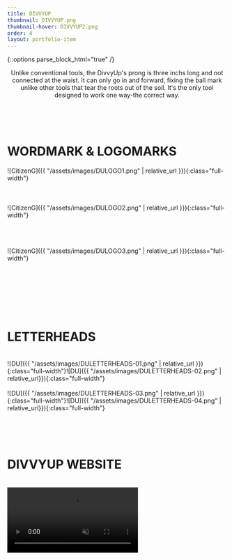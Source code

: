 ```yaml
---
title: DIVVYUP
thumbnail: DIVVYUP.png
thumbnail-hover: DIVVYUP2.png
order: 4
layout: portfolio-item
---
```

{::options parse_block_html="true" /}

<div style="text-align: center;">
<div style="text-align: center; max-width: 500px; margin: 0 auto;">
Unlike conventional tools, the DivvyUp's prong is three inchs long and not connected at the waist. It can only go in and forward, fixing the ball mark unlike other tools that tear the roots out of the soil. It's the only tool designed to work one way-the correct way.
</div>
</div>

<br><br><br>
<h1>WORDMARK & LOGOMARKS</h1>


<div class="DULOGOS">
![CitizenG]({{ "/assets/images/DULOGO1.png" | relative_url }}){:class="full-width"}
</div>

<div class="DULOGOS2">
<br><br><br>
![CitizenG]({{ "/assets/images/DULOGO2.png" | relative_url
}}){:class="full-width"}

<br><br><br>
![CitizenG]({{ "/assets/images/DULOGO3.png" | relative_url
}}){:class="full-width"}
</div>

<br><br><br><br><br><br>
<h1>LETTERHEADS</h1>
<br>
<div class="DULETTERHEAD1">
![DU]({{ "/assets/images/DULETTERHEADS-01.png" | relative_url
}}){:class="full-width"}![DU]({{ "/assets/images/DULETTERHEADS-02.png" | relative_url}}){:class="full-width"}
</div>

<br>

<div class="DULETTERHEAD2">
![DU]({{ "/assets/images/DULETTERHEADS-03.png" | relative_url
}}){:class="full-width"}![DU]({{ "/assets/images/DULETTERHEADS-04.png" | relative_url}}){:class="full-width"}
</div>


<br><br><br>
<h1>DIVVYUP WEBSITE</h1>
<br>
<video class="full-width" id="DUVIDEO" autoplay loop muted>
  <source src="assets/videos/DU.mp4" type="video/mp4">
</video>
<script>
    document.getElementById('DUVIDEO').play();
</script>

